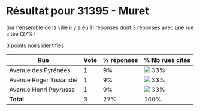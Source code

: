 # Résultat pour 31395 - Muret

Sur l'ensemble de la ville il y a eu 11 réponses dont 3 réponses avec une rue citée (27%)

3 points noirs identifiés

| Rue | Vote | % réponses | % Nb rues cités|
|-----|------|------------|----------------|
| Avenue des Pyrénées | 1 | 9% | <img src="../../img/bar_33.gif" />&nbsp;33%|
| Avenue Roger Tissandié | 1 | 9% | <img src="../../img/bar_33.gif" />&nbsp;33%|
| Avenue Henri Peyrusse | 1 | 9% | <img src="../../img/bar_33.gif" />&nbsp;33%|
| **Total** | 3 | 27% | 100%|
